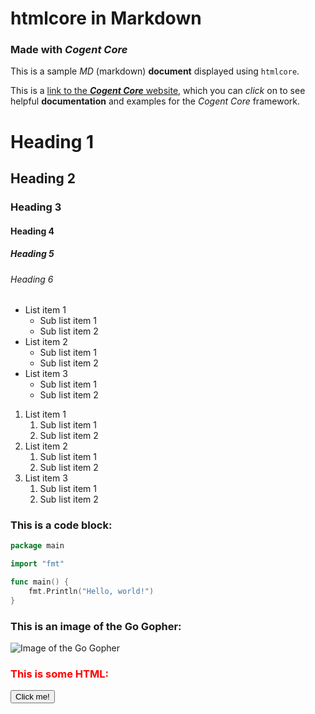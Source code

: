 # htmlcore in Markdown

### Made with ***Cogent Core***

This is a sample _MD_ (markdown) **document** displayed using `htmlcore`.

This is a [link to the ***Cogent Core*** website](https://cogentcore.org/core), which you can _click_ on to see helpful **documentation** and examples for the *Cogent Core* framework.

# Heading 1
## Heading 2
### Heading 3
#### Heading 4
##### Heading 5
###### Heading 6

* List item 1
    * Sub list item 1
    * Sub list item 2
* List item 2
    * Sub list item 1
    * Sub list item 2
* List item 3
    * Sub list item 1
    * Sub list item 2

1. List item 1
    1. Sub list item 1
    2. Sub list item 2
2. List item 2
    1. Sub list item 1
    2. Sub list item 2
3. List item 3
    1. Sub list item 1
    2. Sub list item 2


### This is a code block:

```go
package main

import "fmt"

func main() {
    fmt.Println("Hello, world!")
}
```

### This is an image of the Go Gopher: 

![Image of the Go Gopher](https://miro.medium.com/v2/resize:fit:1000/0*YISbBYJg5hkJGcQd.png)

<h3 style="color:red">This is some HTML:</h3>

<button>Click me!</button>
